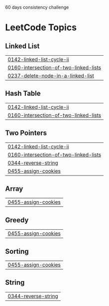 60 days consistency challenge

<!---LeetCode Topics Start-->
# LeetCode Topics
## Linked List
|  |
| ------- |
| [0142-linked-list-cycle-ii](https://github.com/IshiMaheshwari/Strivers-SDE-Sheet-Challenge-2023/tree/master/0142-linked-list-cycle-ii) |
| [0160-intersection-of-two-linked-lists](https://github.com/IshiMaheshwari/Strivers-SDE-Sheet-Challenge-2023/tree/master/0160-intersection-of-two-linked-lists) |
| [0237-delete-node-in-a-linked-list](https://github.com/IshiMaheshwari/Strivers-SDE-Sheet-Challenge-2023/tree/master/0237-delete-node-in-a-linked-list) |
## Hash Table
|  |
| ------- |
| [0142-linked-list-cycle-ii](https://github.com/IshiMaheshwari/Strivers-SDE-Sheet-Challenge-2023/tree/master/0142-linked-list-cycle-ii) |
| [0160-intersection-of-two-linked-lists](https://github.com/IshiMaheshwari/Strivers-SDE-Sheet-Challenge-2023/tree/master/0160-intersection-of-two-linked-lists) |
## Two Pointers
|  |
| ------- |
| [0142-linked-list-cycle-ii](https://github.com/IshiMaheshwari/Strivers-SDE-Sheet-Challenge-2023/tree/master/0142-linked-list-cycle-ii) |
| [0160-intersection-of-two-linked-lists](https://github.com/IshiMaheshwari/Strivers-SDE-Sheet-Challenge-2023/tree/master/0160-intersection-of-two-linked-lists) |
| [0344-reverse-string](https://github.com/IshiMaheshwari/Strivers-SDE-Sheet-Challenge-2023/tree/master/0344-reverse-string) |
| [0455-assign-cookies](https://github.com/IshiMaheshwari/Strivers-SDE-Sheet-Challenge-2023/tree/master/0455-assign-cookies) |
## Array
|  |
| ------- |
| [0455-assign-cookies](https://github.com/IshiMaheshwari/Strivers-SDE-Sheet-Challenge-2023/tree/master/0455-assign-cookies) |
## Greedy
|  |
| ------- |
| [0455-assign-cookies](https://github.com/IshiMaheshwari/Strivers-SDE-Sheet-Challenge-2023/tree/master/0455-assign-cookies) |
## Sorting
|  |
| ------- |
| [0455-assign-cookies](https://github.com/IshiMaheshwari/Strivers-SDE-Sheet-Challenge-2023/tree/master/0455-assign-cookies) |
## String
|  |
| ------- |
| [0344-reverse-string](https://github.com/IshiMaheshwari/Strivers-SDE-Sheet-Challenge-2023/tree/master/0344-reverse-string) |
<!---LeetCode Topics End-->